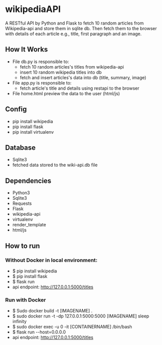 # wikipediaAPI
A RESTful API by Python and Flask to fetch 10 random articles from Wikipedia-api and store them in sqlite db. Then fetch them to the browser with details of each article e.g., title, first paragraph and an image.

## How It Works
- File db.py is responsible to:
  - fetch 10 random articles's titles from wikipedia-api
  - insert 10 random wikipedia titles into db
  - fetch and insert articles's data into db (title, summary, image)
- File app.py is responsible to:
  - fetch article's title and details using restapi to the browser
- File home.html preview the data to the user (html/js)

## Config
- pip install wikipedia
- pip install flask
- pip install virtualenv

## Database
- Sqlite3
- fetched data stored to the wiki-api.db file 

## Dependencies
- Python3 
- Sqlite3
- Requests
- Flask
- wikipedia-api
- virtualenv
- render_template
- html/js

## How to run
### Without Docker in local environment:
- $ pip install wikipedia
- $ pip install flask
- $ flask run
- api endpoint: http://127.0.0.1:5000/titles

### Run with Docker
- $ Sudo docker build -t [IMAGENAME] . 
- $ sudo docker run -t -dp 127.0.0.1:5000:5000 [IMAGENAME] sleep infinity
- $ sudo docker exec -u 0 -it [CONTAINERNAME] /bin/bash
- $ flask run --host=0.0.0.0
- api endpoint: http://127.0.0.1:5000/titles
